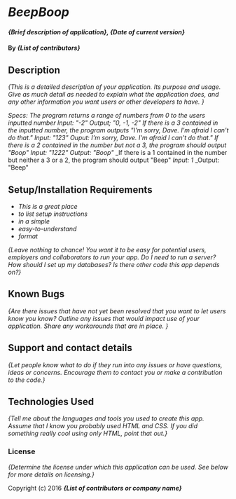 # _BeepBoop_

#### _{Brief description of application}, {Date of current version}_

#### By _**{List of contributors}**_

## Description

_{This is a detailed description of your application. Its purpose and usage.  Give as much detail as needed to explain what the application does, and any other information you want users or other developers to have. }_

_Specs:_
_The program returns a range of numbers from 0 to the users inputted number_
  _Input: "-2"_
  _Output; "0, -1, -2"_
_If there is a 3 contained in the inputted number, the program outputs "I'm sorry, Dave. I'm afraid I can't do that."_
  _Input: "123"_
  _Ouput: I'm sorry, Dave. I'm afraid I can't do that."_
_If there is a 2 contained in the number but not a 3, the program should output "Boop"_
  _Input: "1222"_
  _Output: "Boop"_
_If there is a 1 contained in the number but neither a 3 or a 2, the program should output "Beep"
  _Input: 1_
  _Output: "Beep"


## Setup/Installation Requirements

* _This is a great place_
* _to list setup instructions_
* _in a simple_
* _easy-to-understand_
* _format_

_{Leave nothing to chance! You want it to be easy for potential users, employers and collaborators to run your app. Do I need to run a server? How should I set up my databases? Is there other code this app depends on?}_

## Known Bugs

_{Are there issues that have not yet been resolved that you want to let users know you know?  Outline any issues that would impact use of your application.  Share any workarounds that are in place. }_

## Support and contact details

_{Let people know what to do if they run into any issues or have questions, ideas or concerns.  Encourage them to contact you or make a contribution to the code.}_

## Technologies Used

_{Tell me about the languages and tools you used to create this app. Assume that I know you probably used HTML and CSS. If you did something really cool using only HTML, point that out.}_

### License

*{Determine the license under which this application can be used.  See below for more details on licensing.}*

Copyright (c) 2016 **_{List of contributors or company name}_**
